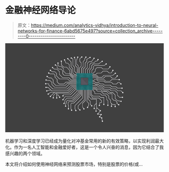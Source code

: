 # 金融神经网络导论

> 原文：<https://medium.com/analytics-vidhya/introduction-to-neural-networks-for-finance-6abd5675e497?source=collection_archive---------0----------------------->

![](img/1e1a5943434243dbe9cbdbd224eda06a.png)

机器学习和深度学习已经成为量化对冲基金常用的新的有效策略，以实现利润最大化。作为一名人工智能和金融爱好者，这是一个令人兴奋的消息，因为它结合了我感兴趣的两个领域。

本文将介绍如何使用神经网络来预测股票市场，特别是股票的价格(或…